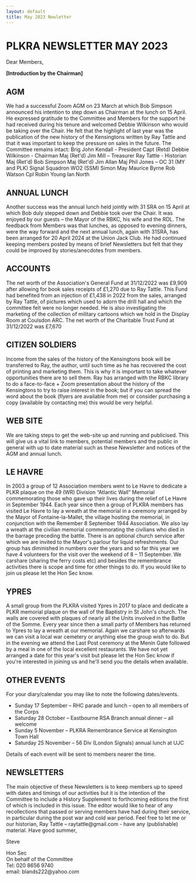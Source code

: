 ```yaml
---
layout: default
title: May 2023 Newletter
---
```


 
<H1>PLKRA NEWSLETTER MAY 2023</H1>

<p>Dear Members,</p>

<p><b>[Introduction by the Chairman]</b></p>



<H2>AGM</H2>
We had a successful Zoom AGM on 23 March at which Bob Simpson announced his intention to step down as Chairman at the lunch on 15 April. He expressed gratitude to the Committee and Members for the support he had received during his tenure and welcomed Debbie Wilkinson who would be taking over the Chair.  He felt that the highlight of last year was the publication of the new history of the Kensingtons written by Ray Tattle and that it was important to keep the pressure on sales in the future. The Committee remains intact: 
Brig John Kendall - President
Capt (Retd) Debbie Wilkinson - Chairman
Maj (Ret'd) Jim Mill – Treasurer
Ray Tattle - Historian
Maj (Ret'd) Bob Simpson
Maj (Ret'd) Jim Allan
Maj Phil Jones – OC 31 (MY and PLK) Signal Squadron
WO2 (SSM) Simon May
Maurice Byrne
Rob Watson
Cpl Robin Young
Ian North

<H2>ANNUAL LUNCH</H2>
Another success was the annual lunch held jointly with 31 SRA on 15 April at which Bob duly stepped down and Debbie took over the Chair. It was enjoyed by our guests – the Mayor of the RBKC, his wife and the RDL. The feedback from Members was that lunches, as opposed to evening dinners, were the way forward and the next annual lunch, again with 31SRA,  has been arranged for 20 April 2024 at the Union Jack Club. He had continued keeping members posted by means of brief Newsletters but felt that they could be improved by stories/anecdotes from members.

<H2>ACCOUNTS</H2>
The net worth of the Association's General Fund at 31/12/2022 was £9,909 after allowing for book sales receipts of £1,270 due to Ray Tattle. This Fund had benefited from an injection of £1,438 in 2022 from the sales, arranged by Ray Tattle, of pictures which used to adorn the drill hall and which the committee felt were no longer needed. He is also investigating the marketing of the collection of military cartoons which we hold in the Display Room at Coulsdon ARC.
The net worth of the Charitable Trust Fund at 31/12/2022 was £7,670


<H2>CITIZEN SOLDIERS</H2>
Income from the sales of  the history of the Kensingtons book will be transferred to Ray, the author, until such time as he has recovered the cost of printing and marketing them. This is why it is important to take whatever opportunities there are to sell them. Ray has arranged with the RBKC library to do a face-to-face + Zoom presentation about the history of the Kensingtons to try to raise interest in the book; but if you can spread the word about the book (flyers are available from me) or consider purchasing a copy (available by contacting me) this would be very helpful.

<H2>WEB SITE</H2>
We are taking steps to get the web-site up and running and publicised. This will give us a vital link to members, potential members and the public in general with up to date material such as these Newsletter and notices of the AGM and annual lunch. 

<h2>LE HAVRE</H2>
In 2003 a group of 12  Association members went to Le Havre to dedicate a PLKR plaque on the 49 (WR) Division “Atlantic Wall” Memorial commemorating those who gave up their lives during the relief of Le Havre in September 1944. Each year since then a group of PLKRA members has visited Le Havre to lay a wreath at the memorial in a ceremony arranged by the Mayor of  Fontaine-la-Mallet, the village hosting the memorial, in conjunction with the Remember 8 September 1944 Association. We also lay a wreath at the civilian memorial commemorating the civilians who died in the barrage preceding the battle. There is an optional church service after which we are invited to the Mayor's parlour for liquid refreshments.
Our group has diminished in numbers over the years and so far this year we have 4 volunteers for the visit over the weekend of 8 – 11 September. We carshare (sharing the ferry costs etc) and besides the remembrance activities there is scope and time for other things to do. If you would like to join us please let the Hon Sec know.

<H2>YPRES </H2>
A small group from the PLKRA visited Ypres in 2017 to place and dedicate a PLKR memorial plaque on the wall of the Baptistry in St John's church. The walls are covered with plaques of nearly all the Units involved in the Battle of the Somme. Every year since then a small party of Members has returned to Ypres to lay a wreath at our memorial. Again we carshare so afterwards we can visit a local war cemetery or anything else the group wish to  do. But in the evening we attend the Last Post ceremony at the Menin Gate followed by a meal in one of the local excellent restaurants. We have not yet arranged a date for this year's visit but please let the Hon Sec know if you're interested in joining us and he'll send you the details when available.

<h2>OTHER EVENTS</h2>
For your diary/calendar you may like to note the following dates/events.
<ul>
<li>Sunday 17 September – RHC parade and lunch – open to all members of the Corps</li>
<li>Saturday 28 October – Eastbourne RSA Branch annual dinner – all welcome</li>
<li>Sunday 5 November – PLKRA Remembrance Service at Kensington Town Hall</li>
<li>Saturday 25 November – 56 Div (London Signals) annual lunch at UJC</li>
</ul>
Details of each event will be sent to members nearer the time.

<h2>NEWSLETTERS</h2>
 The main objective of these Newsletters is to keep members up to speed with dates and timings of our activities but it is the intention of the Committee to include a History Supplement to forthcoming editions the first of which is included in this issue. The editor would like to hear of any recollections that passed or serving members have had during their service, in particular during the post war and cold war period. Feel free to let me or our historian, Ray Tattle – raytattle@gmail.com -  have any (publishable) material. 
Have  good summer,


<p>Steve</p>
Hon Sec <br>
On behalf of the Committee <br>
Tel: 020 8656 9740 <br>
email: blands222@yahoo.com <br>











